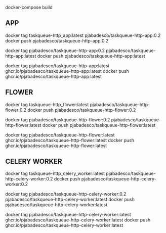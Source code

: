 docker-compose build

## APP
docker tag taskqueue-http_app:latest pjabadesco/taskqueue-http-app:0.2
docker push pjabadesco/taskqueue-http-app:0.2

docker tag pjabadesco/taskqueue-http-app:0.2 pjabadesco/taskqueue-http-app:latest
docker push pjabadesco/taskqueue-http-app:latest

docker tag pjabadesco/taskqueue-http-app:latest ghcr.io/pjabadesco/taskqueue-http-app:latest
docker push ghcr.io/pjabadesco/taskqueue-http-app:latest

## FLOWER
docker tag taskqueue-http_flower:latest pjabadesco/taskqueue-http-flower:0.2
docker push pjabadesco/taskqueue-http-flower:0.2

docker tag pjabadesco/taskqueue-http-flower:0.2 pjabadesco/taskqueue-http-flower:latest
docker push pjabadesco/taskqueue-http-flower:latest

docker tag pjabadesco/taskqueue-http-flower:latest ghcr.io/pjabadesco/taskqueue-http-flower:latest
docker push ghcr.io/pjabadesco/taskqueue-http-flower:latest

## CELERY WORKER
docker tag taskqueue-http_celery_worker:latest pjabadesco/taskqueue-http-celery-worker:0.2
docker push pjabadesco/taskqueue-http-celery-worker:0.2

docker tag pjabadesco/taskqueue-http-celery-worker:0.2 pjabadesco/taskqueue-http-celery-worker:latest
docker push pjabadesco/taskqueue-http-celery-worker:latest

docker tag pjabadesco/taskqueue-http-celery-worker:latest ghcr.io/pjabadesco/taskqueue-http-celery-worker:latest
docker push ghcr.io/pjabadesco/taskqueue-http-celery-worker:latest
